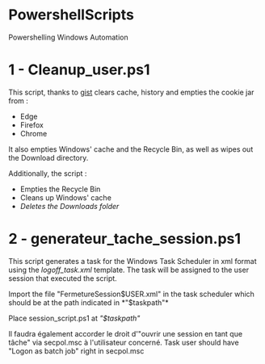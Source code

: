 # PowershellScripts
Powershelling Windows Automation

# 1 - Cleanup_user.ps1

This script, thanks to [gist](https://gist.github.com/pmsmith/de573c82a7a2732347377f06d16dc230) clears cache, history and empties the cookie jar from :
- Edge
- Firefox
- Chrome

It also empties Windows' cache and the Recycle Bin, as well as wipes out the Download directory.

Additionally, the script :
- Empties the Recycle Bin
- Cleans up Windows' cache
- *Deletes the Downloads folder*

# 2 - generateur_tache_session.ps1

This script generates a task for the Windows Task Scheduler in xml format using the *logoff_task.xml* template.
The task will be assigned to the user session that executed the script.

Import the file "FermetureSession$USER.xml" in the task scheduler which should be at the path indicated in *"$taskpath"*

Place session_script.ps1 at *"$taskpath"*

Il faudra également accorder le droit d'"ouvrir une session en tant que tâche" via secpol.msc à l'utilisateur concerné.
Task user should have "Logon as batch job" right in secpol.msc

